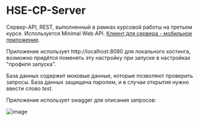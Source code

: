 # HSE-CP-Server

Сервер-API, REST, выполненный в рамках курсовой работы на третьем курсе. Используется Minimal Web API. [Клиент для сервера - мобильное приложение](https://github.com/miamib34ch/HSE-CP-Client). 

Приложение использует http://localhost:8080 для локального хостинга, возможно придётся поменять эту настройку при запуске в настройках "профиля запуска".

База данных содержит моковые данные, которые позволяют проверить запросы. База данных защищена паролем, и в случаи открытия нужно ввести слово *test*.

Приложение использует swagger для описания запросов: 

![image](https://github.com/miamib34ch/HSE-CP-Server/assets/77894393/52ff202b-019a-4dd6-8505-93342c34264d)

